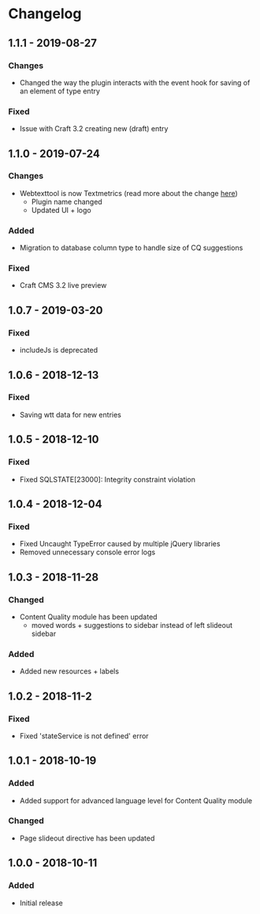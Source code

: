 # Changelog
## 1.1.1 - 2019-08-27
### Changes
- Changed the way the plugin interacts with the event hook for saving of an element of type entry 

### Fixed
- Issue with Craft 3.2 creating new (draft) entry

## 1.1.0 - 2019-07-24
### Changes
- Webtexttool is now Textmetrics (read more about the change [here](https://www.textmetrics.com/webtexttool-is-now-textmetrics/))
    - Plugin name changed
    - Updated UI + logo
    
### Added
- Migration to database column type to handle size of CQ suggestions

### Fixed
- Craft CMS 3.2 live preview 

## 1.0.7 - 2019-03-20
### Fixed
- includeJs is deprecated

## 1.0.6 - 2018-12-13
### Fixed
- Saving wtt data for new entries

## 1.0.5 - 2018-12-10
### Fixed
- Fixed SQLSTATE[23000]: Integrity constraint violation

## 1.0.4 - 2018-12-04
### Fixed
- Fixed Uncaught TypeError caused by multiple jQuery libraries
- Removed unnecessary console error logs

## 1.0.3 - 2018-11-28
### Changed
- Content Quality module has been updated
    - moved words + suggestions to sidebar instead of left slideout sidebar

### Added
- Added new resources + labels

## 1.0.2 - 2018-11-2
### Fixed
- Fixed 'stateService is not defined' error

## 1.0.1 - 2018-10-19
### Added
- Added support for advanced language level for Content Quality module

### Changed
- Page slideout directive has been updated

## 1.0.0 - 2018-10-11
### Added
- Initial release
